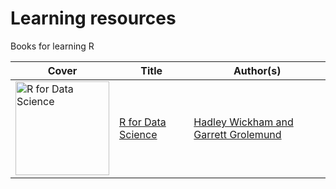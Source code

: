 # Learning resources

Books for learning R

Cover | Title | Author(s)
---|---|---
<a href="https://amzn.to/36JaD1a"><img src="https://images-na.ssl-images-amazon.com/images/I/51Vfk-LxgML._SX331_BO1,204,203,200_.jpg" alt="R for Data Science" width="150" /></a> | [R for Data Science](https://amzn.to/36JaD1a) | [Hadley Wickham and Garrett Grolemund][wickham]


[wickham]: https://amzn.to/36JaD1a
